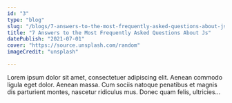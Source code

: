 ```yaml
---
id: "3"
type: "blog"
slug: "/blogs/7-answers-to-the-most-frequently-asked-questions-about-js"
title: "7 Answers to the Most Frequently Asked Questions About Js"
datePublish: "2021-07-01"
cover: "https://source.unsplash.com/random"
imageCredit: "unsplash"

---
```


Lorem ipsum dolor sit amet, consectetuer adipiscing elit. Aenean commodo ligula eget dolor. Aenean massa. Cum sociis natoque penatibus et magnis dis parturient montes, nascetur ridiculus mus. Donec quam felis, ultricies...